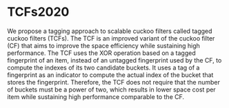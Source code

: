 # TCFs2020

We propose a tagging approach to scalable cuckoo filters called tagged cuckoo filters (TCFs). The TCF is an improved variant of the cuckoo filter (CF) that aims to improve the space efficiency while sustaining high performance. The TCF uses the XOR operation based on a tagged fingerprint of an item, instead of an untagged fingerprint used by the CF, to compute the indexes of its two candidate buckets. It uses a tag of a fingerprint as an indicator to compute the actual index of the bucket that stores the fingerprint. Therefore, the TCF does not require that the number of buckets must be a power of two, which results in lower space cost per item while sustaining high performance comparable to the CF.

